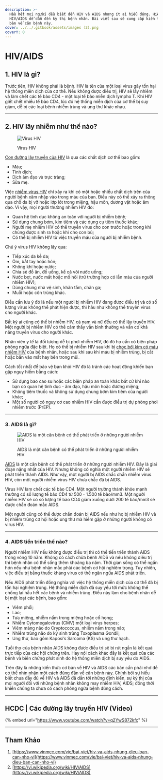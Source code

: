 ```yaml
---
description: >-
  Hầu hết mọi người đều biết đến HIV và AIDS nhưng ít ai hiểu đúng. Hiểu lầm về
  HIV/AIDS dễ dẫn đến kỳ thị bệnh nhân. Bài viết sau sẽ cung cấp kiến thức cơ
  bản về căn bệnh này.
cover: ../../.gitbook/assets/images (2).png
coverY: 0
---
```


# HIV/AIDS

## 1. HIV là gì?

Trước tiên, HIV không phải là bệnh. HIV là tên của một loại virus gây tổn hại hệ thống miễn dịch của cơ thể. Nếu không được điều trị, HIV sẽ lây nhiễm và làm chết các tế bào CD4 - một loại tế bào miễn dịch lympho T. Khi HIV giết chết nhiều tế bào CD4, lúc đó hệ thống miễn dịch của cơ thể bị suy giảm, dễ bị các loại bệnh nhiễm trùng và ung thư khác nhau.

***

## 2. HIV lây nhiễm như thế nào?

<figure><img src="https://www.vinmec.com/static/uploads/small_20190801_083327_217041_HIV_max_1800x1800_jpg_e15466b38d.jpg" alt="Virus HIV"><figcaption><p>Virus HIV</p></figcaption></figure>

[Con đường lây truyền của HIV](https://www.vinmec.com/vie/bai-viet/hiv-lay-truyen-qua-duong-nao-va-lay-o-giai-doan-nao-vi) là qua các chất dịch cơ thể bao gồm:

* Máu;
* Tinh dịch;
* Dịch âm đạo và trực tràng;
* Sữa mẹ.

Việc [nhiễm virus HIV](https://www.vinmec.com/vie/benh/hiv-2975) chỉ xảy ra khi có một hoặc nhiều chất dịch trên của người bệnh xâm nhập vào trong máu của bạn. Điều này có thể xảy ra thông qua chỗ da bị vỡ hoặc lớp lót trong miệng, hậu môn, dương vật hoặc âm đạo. Vì vậy, mọi người thường nhiễm HIV do:

* Quan hệ tình dục không an toàn với người bị nhiễm bệnh;
* Sử dụng chung bơm, kim tiêm và các dụng cụ tiêm thuốc khác;
* Người mẹ nhiễm HIV có thể truyền virus cho con trước hoặc trong khi chúng được sinh ra hoặc khi cho con bú;
* Có thể bị nhiễm HIV từ việc truyền máu của người bị nhiễm bệnh.

Chú ý virus HIV không lây qua:

* Tiếp xúc da kề da;
* Ôm, bắt tay hoặc hôn;
* Không khí hoặc nước;
* Chia sẻ đồ ăn, đồ uống, kể cả vòi nước uống;
* Nước bọt, nước mắt hoặc mồ hôi (trừ trường hợp có lẫn máu của người nhiễm HIV);
* Dùng chung nhà vệ sinh, khăn tắm, chăn ga;
* Muỗi hoặc côn trùng khác.

Điều cần lưu ý đó là nếu một người bị nhiễm HIV đang được điều trị và có số lượng virus không thể phát hiện được, thì hầu như không thể truyền virus cho người khác.

Bất kỳ ai cũng có thể bị nhiễm HIV, cả nam và nữ đều có thể lây truyền HIV. Một người bị nhiễm HIV có thể cảm thấy vẫn bình thường và vẫn có khả năng truyền virus cho người khác.

Nhân viên y tế là đối tượng dễ bị phơi nhiễm HIV, đó đó họ cần có biện pháp phòng ngừa đặc biệt. Họ có thể bị nhiễm HIV sau khi bị [chọc bởi kim có máu nhiễm HIV](https://www.vinmec.com/vie/bai-viet/phai-lam-gi-neu-bi-dam-boi-vat-sac-nhon-dinh-mau-nghi-nhiem-hiv-vi) của bệnh nhân, hoặc sau khi sau khi máu bị nhiễm trùng, bị cắt hoặc bắn vào mắt hay bên trong mũi.

Cách tốt nhất để bảo vệ bạn khỏi HIV đó là tránh các hoạt động khiến bạn gặp nguy hiểm bằng cách:

* Sử dụng bao cao su hoặc các biện pháp an toàn khác bất cứ khi nào bạn có quan hệ tình dục - âm đạo, hậu môn hoặc đường miệng;
* Không tiêm thuốc và không sử dụng chung bơm kim tiêm của người khác;
* Một số người có nguy cơ cao nhiễm HIV cần được điều trị dự phòng phơi nhiễm trước (PrEP).

***

### 3. AIDS là gì?

<figure><img src="https://www.vinmec.com/static/uploads/small_20190805_031439_954002_AIDS_max_1800x1800_jpeg_c1b41d4be4.jpg" alt="AIDS là một căn bệnh có thể phát triển ở những người nhiễm HIV"><figcaption><p>AIDS là một căn bệnh có thể phát triển ở những người nhiễm HIV</p></figcaption></figure>

[AIDS](https://www.vinmec.com/vie/benh/aids-4699) là một căn bệnh có thể phát triển ở những người nhiễm HIV. Đây là giai đoạn nặng nhất của HIV. Nhưng không có nghĩa một người nhiễm HIV sẽ phát triển thành AIDS. Như vậy, một người bị AIDS chắc chắn nhiễm virus HIV, còn một người nhiễm virus HIV chưa chắc đã bị AIDS.

Virus HIV làm chết các tế bào CD4. Một người trưởng thành khỏe mạnh thường có số lượng tế bào CD4 từ 500 - 1.500 tế bào/mm3. Một người nhiễm HIV sẽ có số lượng tế bào CD4 giảm xuống dưới 200 tế bào/mm3 sẽ được chẩn đoán mắc AIDS.

Một người cũng có thể được chẩn đoán bị AIDS nếu như họ bị nhiễm HIV và bị nhiễm trùng cơ hội hoặc ung thư mà hiếm gặp ở những người không có virus HIV.

***

### 4. AIDS tiến triển thế nào?

Người nhiễm HIV nếu không được điều trị thì có thể tiến triển thành AIDS trong vòng 10 năm. Không có cách chữa bệnh AIDS và nếu không điều trị thì bệnh nhân có thể sống thêm khoảng ba năm. Thời gian sống có thể ngắn hơn nếu như bệnh nhân mắc phải các bệnh cơ hội nghiêm trọng. Tuy nhiên, việc điều trị bằng thuốc kháng virus có thể ngăn ngừa AIDS phát triển.

Nếu AIDS phát triển đồng nghĩa với việc hệ thống miễn dịch của cơ thể đã bị tổn hại nghiêm trọng. Hệ thống miễn dịch đã suy yếu tới mức không thể chống lại hầu hết các bệnh và nhiễm trùng. Điều này làm cho bệnh nhân dễ bị một loạt các bệnh, bao gồm:

* Viêm phổi;
* Lao;
* Tưa miệng, nhiễm nấm trong miệng hoặc cổ họng;
* Nhiễm Cytomegalovirus (CMV) một loại virus herpes;
* Viêm màng não do Cryptococcus, nhiễm nấm trong não;
* Nhiễm trùng não do ký sinh trùng Toxoplasma Gondii;
* Ung thư, bao gồm Kaposi’s Sarcoma (KS) và ung thư hạch.

Tuổi thọ của bệnh nhân AIDS không được điều trị sẽ bị rút ngắn là kết quả trực tiếp của các hội chứng trên. Hay nói cách khác đây là kết quả của các bệnh và biến chứng phát sinh do hệ thống miễn dịch bị suy yếu do AIDS.

Trên đây là những kiến thức cơ bản về HIV và AIDS các bản cần phải nhớ để có thể nhìn nhận một cách đúng đắn về căn bệnh này. Chính bởi sự hiểu biết chưa đầy đủ về HIV và AIDS đã dẫn tới những định kiến, sự kỳ thị của mọi người đối với những bệnh nhân không may nhiễm HIV, AIDS; đồng thời khiến chúng ta chưa có cách phòng ngừa bệnh đúng cách.

***

## HCDC | Các đường lây truyền HIV (Video)

{% embed url="https://www.youtube.com/watch?v=q2YwS872kfc" %}



***

## Tham Khảo

1. [https://www.vinmec.com/vie/bai-viet/hiv-va-aids-nhung-dieu-ban-can-nho-vi](https://www.vinmec.com/vie/bai-viet/hiv-va-aids-nhung-dieu-ban-can-nho-vi)
2. [https://vi.wikipedia.org/wiki/HIV/AIDS](https://vi.wikipedia.org/wiki/HIV/AIDS)
